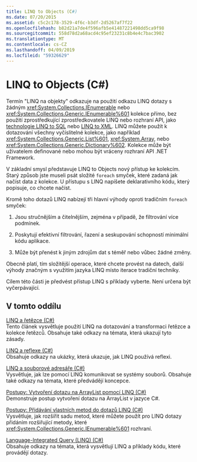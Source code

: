 ```yaml
---
title: LINQ to Objects (C#)
ms.date: 07/20/2015
ms.assetid: c5c2c178-3529-4f6c-b3df-2d5267af7f22
ms.openlocfilehash: b82d21a7de4f596afb5e41487221498dd5ca9f98
ms.sourcegitcommit: 558d78d2a68acd4c95ef23231c8b4e4c7bac3902
ms.translationtype: MT
ms.contentlocale: cs-CZ
ms.lasthandoff: 04/09/2019
ms.locfileid: "59326629"
---
```

# <a name="linq-to-objects-c"></a>LINQ to Objects (C#)
Termín "LINQ na objekty" odkazuje na použití odkazu LINQ dotazy s žádným <xref:System.Collections.IEnumerable> nebo <xref:System.Collections.Generic.IEnumerable%601> kolekce přímo, bez použití zprostředkující zprostředkovatele LINQ nebo rozhraní API, jako [technologie LINQ to SQL](../../../../../docs/framework/data/adonet/sql/linq/index.md) nebo [LINQ to XML](../../../../csharp/programming-guide/concepts/linq/linq-to-xml.md). LINQ můžete použít k dotazování všechny vyčíslitelné kolekce, jako například <xref:System.Collections.Generic.List%601>, <xref:System.Array>, nebo <xref:System.Collections.Generic.Dictionary%602>. Kolekce může být uživatelem definované nebo mohou být vráceny rozhraní API .NET Framework.  
  
 V základní smysl představuje LINQ to Objects nový přístup ke kolekcím. Starý způsob jste museli psát složité `foreach` smyček, které zadaná jak načíst data z kolekce. U přístupu s LINQ napíšete deklarativního kódu, který popisuje, co chcete načíst.  
  
 Kromě toho dotazů LINQ nabízejí tři hlavní výhody oproti tradičním `foreach` smyček:  
  
1. Jsou stručnějším a čitelnějším, zejména v případě, že filtrování více podmínek.  
  
2. Poskytují efektivní filtrování, řazení a seskupování schopností minimální kódu aplikace.  
  
3. Může být přenést k jiným zdrojům dat s téměř nebo vůbec žádné změny.  
  
 Obecně platí, tím složitější operace, které chcete provést na datech, další výhody značným s využitím jazyka LINQ místo iterace tradiční techniky.  
  
 Cílem této části je předvést přístup LINQ s příklady vyberte. Není určena být vyčerpávající.  
  
## <a name="in-this-section"></a>V tomto oddílu  
 [LINQ a řetězce (C#)](../../../../csharp/programming-guide/concepts/linq/linq-and-strings.md)  
 Tento článek vysvětluje použití LINQ na dotazování a transformaci řetězce a kolekce řetězců. Obsahuje také odkazy na témata, která ukazují tyto zásady.  
  
 [LINQ a reflexe (C#)](../../../../csharp/programming-guide/concepts/linq/linq-and-reflection.md)  
 Obsahuje odkazy na ukázky, která ukazuje, jak LINQ používá reflexi.  
  
 [LINQ a souborové adresáře (C#)](../../../../csharp/programming-guide/concepts/linq/linq-and-file-directories.md)  
 Vysvětluje, jak lze pomocí LINQ komunikovat se systémy souborů. Obsahuje také odkazy na témata, které předvádějí koncepce.  
  
 [Postupy: Vytvoření dotazu na ArrayList pomocí LINQ (C#)](../../../../csharp/programming-guide/concepts/linq/how-to-query-an-arraylist-with-linq.md)  
 Demonstruje postup vytvoření dotazu na ArrayList v jazyce C#.  
  
 [Postupy: Přidávání vlastních metod do dotazů LINQ (C#)](../../../../csharp/programming-guide/concepts/linq/how-to-add-custom-methods-for-linq-queries.md)  
 Vysvětluje, jak rozšířit sadu metod, které můžete použít pro LINQ dotazy přidáním rozšiřující metody, které <xref:System.Collections.Generic.IEnumerable%601> rozhraní.  
  
 [Language-Integrated Query (LINQ) (C#)](../../../../csharp/programming-guide/concepts/linq/index.md)  
 Obsahuje odkazy na témata, která vysvětlují LINQ a příklady kódu, které provádějí dotazy.
